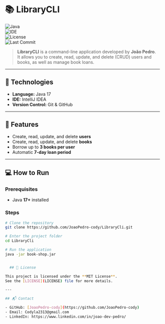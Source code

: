 # 📚 LibraryCLI

![Java](https://img.shields.io/badge/Java-17-red)  
![IDE](https://img.shields.io/badge/IDE-IntelliJ%20IDEA-blueviolet)  
![License](https://img.shields.io/badge/License-MIT-green)  
![Last Commit](https://img.shields.io/github/last-commit/JoaoPedro-cody/LibraryCli)  

> **LibraryCLI** is a command-line application developed by **João Pedro**.  
> It allows you to create, read, update, and delete (CRUD) users and books, as well as manage book loans.  

---

## 🚀 Technologies

- **Language:** Java 17  
- **IDE:** IntelliJ IDEA  
- **Version Control:** Git & GitHub  

---

## 🧰 Features

- Create, read, update, and delete **users**  
- Create, read, update, and delete **books**  
- Borrow up to **3 books per user**  
- Automatic **7-day loan period**  

---

## 💻 How to Run

### Prerequisites
- Java **17+** installed

### Steps
```bash
# Clone the repository
git clone https://github.com/JoaoPedro-cody/LibraryCli.git

# Enter the project folder
cd LibraryCli

# Run the application
java -jar book-shop.jar


  ## 📜 License

This project is licensed under the **MIT License**.  
See the [LICENSE](LICENSE) file for more details.  

---

## 📬 Contact

- GitHub: [JoaoPedro-cody](https://github.com/JoaoPedro-cody)  
- Email: Codyla2313@gmail.com  
- LinkedIn: https://www.linkedin.com/in/joao-dev-pedro/  
